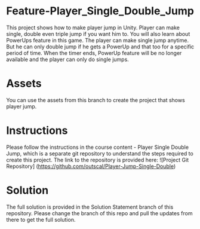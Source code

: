 # Feature-Player_Single_Double_Jump

This project shows how to make player jump in Unity. Player can make single, double even triple jump if you want him to. You will also learn about PowerUps feature in this game. The player can make single jump anytime. But he can only double jump if he gets a PowerUp and that too for a specific period of time. When the timer ends, PowerUp feature will be no longer available and the player can only do single jumps.

# Assets

You can use the assets from this branch to create the project that shows player jump.

# Instructions

Please follow the instructions in the course content - Player Single Double Jump, which is a separate git repository to understand the steps required to create this project. The link to the repository is provided here: ![Project Git Repository] (https://github.com/outscal/Player-Jump-Single-Double)

# Solution
The full solution is provided in the Solution Statement branch of this repository. Please change the branch of this repo and pull the updates from there to get the full solution.
